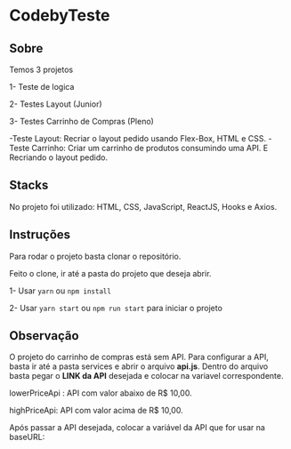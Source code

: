 # CodebyTeste

## Sobre
Temos 3 projetos

1- Teste de logica

2- Testes Layout (Junior)

3- Testes Carrinho de Compras (Pleno)

-Teste Layout: Recriar o layout pedido usando Flex-Box, HTML e CSS.
-Teste Carrinho: Criar um carrinho de produtos consumindo uma API. E Recriando o layout pedido.

## Stacks
No projeto foi utilizado: HTML, CSS, JavaScript, ReactJS, Hooks e Axios.

## Instruções 
Para rodar o projeto basta clonar o repositório.

Feito o clone, ir até a pasta do projeto que deseja abrir.

1- Usar `yarn` ou `npm install`

2- Usar `yarn start` ou `npm run start` para iniciar o projeto

## Observação
O projeto do carrinho de compras está sem API.
Para configurar a API, basta ir até a pasta services e abrir o arquivo **api.js**.
Dentro do arquivo basta pegar o **LINK da API** desejada e colocar na variavel correspondente.

lowerPriceApi : API com valor abaixo de R$ 10,00.

highPriceApi: API com valor acima de R$ 10,00.

Após passar a API desejada, colocar a variável da API que for usar na baseURL:
